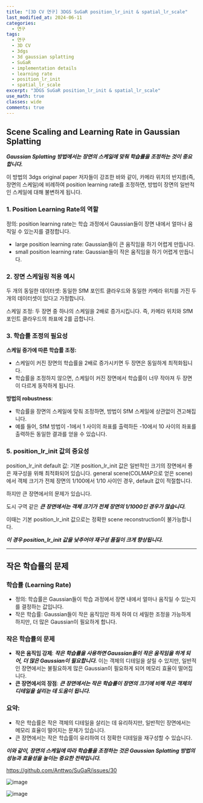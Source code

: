 ```yaml
---
title: "[3D CV 연구] 3DGS SuGaR position_lr_init & spatial_lr_scale"
last_modified_at: 2024-06-11
categories:
  - 연구
tags:
  - 연구
  - 3D CV
  - 3dgs
  - 3d gaussian splatting
  - SuGaR
  - implementation details
  - learning rate
  - position_lr_init
  - spatial_lr_scale
excerpt: "3DGS SuGaR position_lr_init & spatial_lr_scale"
use_math: true
classes: wide
comments: true
---
```


## Scene Scaling and Learning Rate in Gaussian Splatting

***Gaussian Splatting 방법에서는 장면의 스케일에 맞춰 학습률을 조정하는 것이 중요합니다.***

이 방법의 3dgs original paper 저자들이 강조한 바와 같이, 카메라 위치의 반지름(즉, 장면의 스케일)에 비례하여 position learning rate를 조정하면, 방법이 장면의 일반적인 스케일에 대해 불변하게 됩니다. 

### 1. Position Learning Rate의 역할
정의: position learning rate는 학습 과정에서 Gaussian들이 장면 내에서 얼마나 움직일 수 있는지를 결정합니다.
- large position learning rate: Gaussian들이 큰 움직임을 하기 어렵게 만듭니다.
- small position learning rate: Gaussian들이 작은 움직임을 하기 어렵게 만듭니다.
  
### 2. 장면 스케일링 적용 예시
두 개의 동일한 데이터셋: 동일한 SfM 포인트 클라우드와 동일한 카메라 위치를 가진 두 개의 데이터셋이 있다고 가정합니다.

스케일 조정: 두 장면 중 하나의 스케일을 2배로 증가시킵니다. 즉, 카메라 위치와 SfM 포인트 클라우드의 좌표에 2를 곱합니다.

### 3. 학습률 조정의 필요성
**스케일 증가에 따른 학습률 조정:**
- 스케일이 커진 장면의 학습률을 2배로 증가시키면 두 장면은 동일하게 최적화됩니다.
- 학습률을 조정하지 않으면, 스케일이 커진 장면에서 학습률이 너무 작아져 두 장면이 다르게 동작하게 됩니다.

**방법의 robustness**:
- 학습률을 장면의 스케일에 맞춰 조정하면, 방법이 SfM 스케일에 상관없이 견고해집니다.
- 예를 들어, SfM 방법이 -1에서 1 사이의 좌표를 출력하든 -10에서 10 사이의 좌표를 출력하든 동일한 결과를 얻을 수 있습니다.

### 5. position_lr_init 값의 중요성

position_lr_init default 값: 기본 position_lr_init 값은 일반적인 크기의 장면에서 좋은 재구성을 위해 최적화되어 있습니다. general scene(COLMAP으로 얻은 scene)에서 객체 크기가 전체 장면의 1/100에서 1/10 사이인 경우, default 값이 적절합니다.

하지만 큰 장면에서의 문제가 있습니다. 

도시 구역 같은 ***큰 장면에서는 객체 크기가 전체 장면의 1/1000인 경우가 많습니다.*** 

이때는 기본 position_lr_init 값으로는 정확한 scene reconstruction이 불가능합니다.

***이 경우 position_lr_init 값을 낮추어야 재구성 품질이 크게 향상됩니다.***

------

## 작은 학습률의 문제
### 학습률 (Learning Rate)
- 정의: 학습률은 Gaussian들이 학습 과정에서 장면 내에서 얼마나 움직일 수 있는지를 결정하는 값입니다.
- 작은 학습률: Gaussian들이 작은 움직임만 하게 하여 더 세밀한 조정을 가능하게 하지만, 더 많은 Gaussian이 필요하게 합니다.
  
### 작은 학습률의 문제
- **작은 움직임 강제**: ***작은 학습률을 사용하면 Gaussian들이 작은 움직임을 하게 되어, 더 많은 Gaussian이 필요합니다.*** 이는 객체의 디테일을 살릴 수 있지만, 일반적인 장면에서는 불필요하게 많은 Gaussian이 필요하게 되어 메모리 효율이 떨어집니다.
- **큰 장면에서의 장점**: ***큰 장면에서는 작은 학습률이 장면의 크기에 비해 작은 객체의 디테일을 살리는 데 도움이 됩니다.***

### 요약:
- 작은 학습률은 작은 객체의 디테일을 살리는 데 유리하지만, 일반적인 장면에서는 메모리 효율이 떨어지는 문제가 있습니다.
- 큰 장면에서는 작은 학습률이 유리하여 더 정확한 디테일을 재구성할 수 있습니다.

***이와 같이, 장면의 스케일에 따라 학습률을 조정하는 것은 Gaussian Splatting 방법의 성능과 효율성을 높이는 중요한 전략입니다.***

https://github.com/Anttwo/SuGaR/issues/30

![image](https://github.com/sandokim/sandokim.github.io/assets/74639652/bffb1855-a959-4bca-be65-e88c29a1f533)

![image](https://github.com/sandokim/sandokim.github.io/assets/74639652/9a1165aa-9182-4103-8615-4a940b27ab6b)


